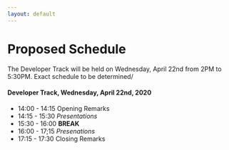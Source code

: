 ```yaml
---
layout: default
---
```


# Proposed Schedule
The Developer Track will be held on Wednesday, April 22nd from 2PM to 5:30PM.  Exact schedule to be determined/

#### Developer Track, Wednesday, April 22nd, 2020

 * 14:00 - 14:15 Opening Remarks
 * 14:15 - 15:30 _Presentations_
 * 15:30 - 16:00 **BREAK**
 * 16:00 - 17;15 _Presenations_
 * 17:15 - 17:30 Closing Remarks


